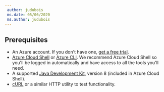 ```yaml
---
 author: judubois
 ms.date: 05/06/2020
 ms.author: judubois
---
```


## Prerequisites

- An Azure account. If you don't have one, [get a free trial](https://azure.microsoft.com/free/).
- [Azure Cloud Shell](/azure/cloud-shell/quickstart) or [Azure CLI](/cli/azure/install-azure-cli). We recommend Azure Cloud Shell so you'll be logged in automatically and have access to all the tools you'll need.
- A supported [Java Development Kit](../../fundamentals/java-jdk-long-term-support.md), version 8 (included in Azure Cloud Shell).
- [cURL](https://curl.haxx.se) or a similar HTTP utility to test functionality.